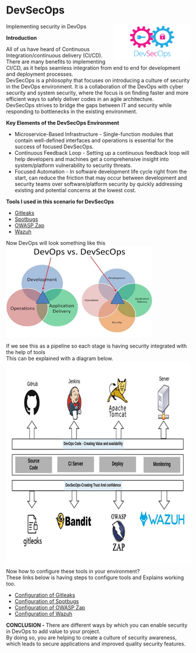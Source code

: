 # DevSecOps
Implementing security in DevOps
<img src="https://github.com/Rishabh-Tamrakar/DevSecOps/blob/master/images/devsecops.png" align="right" height="100" width="210">

**Introduction**

All of us have heard of Continuous Integration/continuous delivery (CI/CD).\
There are many benefits to implementing CI/CD, as it helps seamless integration from end to end for development and deployment processes.\
DevSecOps is a philosophy that focuses on introducing a culture of security in the DevOps environment. It is a collaboration of the DevOps with cyber security and system security, where the focus is on finding faster and more efficient ways to safely deliver codes in an agile architecture.\
DevSecOps strives to bridge the gaps between IT and security while responding to bottlenecks in the existing environment.

**Key Elements of the DevSecOps Environment**

* Microservice-Based Infrastructure - Single-function modules that contain well-defined interfaces and operations is essential for the success of focused DevSecOps.
* Continuous Feedback Loop - Setting up a continuous feedback loop will help developers and machines get a comprehensive insight into system/platform vulnerability to security threats.
* Focused Automation - In software development life cycle right from the start, can reduce the friction that may occur between development and security teams over software/platform security by quickly addressing existing and potential concerns at the lowest cost.

**Tools I used in this scenario for DevSecOps**

* [Gitleaks](https://github.com/zricethezav/gitleaks)
* [Spotbugs](https://github.com/spotbugs/spotbugs)
* [OWASP Zap](https://github.com/zaproxy/zaproxy)
* [Wazuh](https://github.com/wazuh/wazuh)

Now DevOps will look something like this\
<img src="https://github.com/Rishabh-Tamrakar/DevSecOps/blob/master/images/DevOps%20vs%20Devsecops.jpg" align="middle" height="250" width="400">

If we see this as a pipeline so each stage is having security integrated with the help of tools\
This can be explained with a diagram below.
<img src="https://github.com/Rishabh-Tamrakar/DevSecOps/blob/master/images/DevSecOps%20Pipeline.jpeg" align="middle" height="550" width="850">

Now how to configure these tools in your environment?\
These links below is having steps to configure tools and Explains working too.

* [Configuration of Gitleaks]()
* [Configuration  of Spotbugs]()
* [Configuration  of OWASP Zap]()
* [Configuration  of Wazuh]()

**CONCLUSION -** There are different ways by which you can enable security in DevOps to add value to your project.\
By doing so, you are helping to create a culture of security awareness, which leads to secure applications and improved quality security features.
